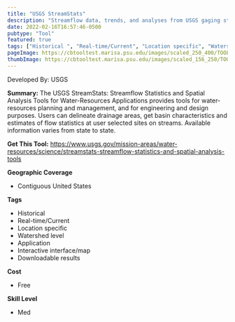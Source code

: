 ```yaml
---
title: "USGS StreamStats"
description: "Streamflow data, trends, and analyses from USGS gaging stations."
date: 2022-02-16T16:57:46-0500
pubtype: "Tool"
featured: true
tags: ["Historical ", "Real-time/Current", "Location specific", "Watershed level", "Application", "Interactive interface/map", "Downloadable results"]
pageImage: https://cbtooltest.marisa.psu.edu/images/scaled_250_400/TOOLID_81.0_ScreenCapture-1.png
thumbImage: https://cbtooltest.marisa.psu.edu/images/scaled_156_250/TOOLID_81.0_ScreenCapture-1.png
---
```

Developed By: USGS

**Summary:** The USGS StreamStats: Streamflow Statistics and Spatial Analysis Tools for Water-Resources Applications provides tools for water-resources planning and management, and for engineering and design purposes. Users can delineate drainage areas, get basin characteristics and estimates of flow statistics at user selected sites on streams. Available information varies from state to state.

__**Get This Tool:**__ https://www.usgs.gov/mission-areas/water-resources/science/streamstats-streamflow-statistics-and-spatial-analysis-tools

__**Geographic Coverage**__
- Contiguous United States

__**Tags**__
-  Historical 
-  Real-time/Current
-  Location specific
-  Watershed level
-  Application
-  Interactive interface/map
-  Downloadable results

__**Cost**__
- Free

__**Skill Level**__
- Med
